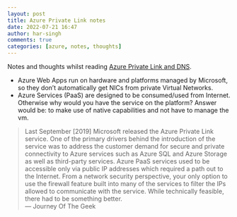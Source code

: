 ```yaml
---
layout: post
title: Azure Private Link notes
date: 2022-07-21 16:47
author: har-singh
comments: true
categories: [azure, notes, thoughts]
---
```


Notes and thoughts whilst reading [Azure Private Link and DNS](https://journeyofthegeek.com/2020/03/05/azure-private-link-and-dns-part-1/).

- Azure Web Apps run on hardware and platforms managed by Microsoft, so they don’t automatically get NICs from private Virtual Networks.
- Azure Services (PaaS) are designed to be consumed/used from Internet. Otherwise why would you have the service on the platform? Answer would be: to make use of native capabilities and not have to manage the vm.

> Last September [2019] Microsoft released the Azure Private Link service. One of the primary drivers behind the introduction of the service was to address the customer demand for secure and private connectivity to Azure services such as Azure SQL and Azure Storage as well as third-party services. Azure PaaS services used to be accessible only via public IP addresses which required a path out to the Internet. From a network security perspective, your only option to use the firewall feature built into many of the services to filter the IPs allowed to communicate with the service. While technically feasible, there had to be something better.  
> — Journey Of The Geek
